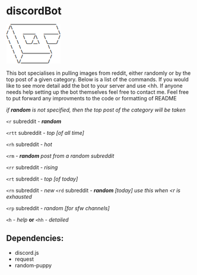 # discordBot

![alt text][logo]

[logo]: https://github.com/ChristianJuresh/startpage/blob/master/logo.png 
"CJ"

This bot specialises in pulling images from reddit, either randomly or by the top post of a given category. Below is a list of the commands. If you would like to see more detail add the bot to your server and use <hh. If anyone needs help setting up the bot themselves feel free to contact me. Feel free to put forward any improvments to the code or formatting of README

*if **random** is not specified, then the top post of the category will be taken* 

`<r` subreddit - ***random*** 

`<rtt` subreddit - *top [of all time]* 

`<rh` subreddit - *hot* 

`<rm` - ***random** post from a random subreddit*

`<rr` subreddit - *rising*

`<rt` subreddit - *top [of today]*

`<rn` subreddit - *new* `<rd` subreddit - ***random** [today] use this when <r is exhausted* 

`<rp` subreddit - *random [for sfw channels]*

`<h` - *help* **or** 
`<hh` - *detailed*

## Dependencies:
- discord.js
- request
- random-puppy

